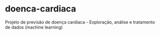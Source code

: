 # doenca-cardiaca
Projeto de previsão de doença cardíaca - Exploração, análise e tratamento de dados (machine learning)
